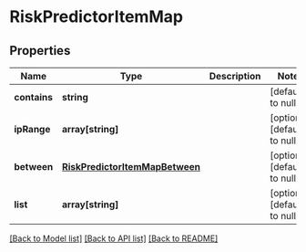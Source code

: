 # RiskPredictorItemMap

## Properties
Name | Type | Description | Notes
------------ | ------------- | ------------- | -------------
**contains** | **string** |  | [default to null]
**ipRange** | **array[string]** |  | [optional] [default to null]
**between** | [**RiskPredictorItemMapBetween**](RiskPredictorItemMapBetween.md) |  | [optional] [default to null]
**list** | **array[string]** |  | [optional] [default to null]

[[Back to Model list]](../README.md#documentation-for-models) [[Back to API list]](../README.md#documentation-for-api-endpoints) [[Back to README]](../README.md)


